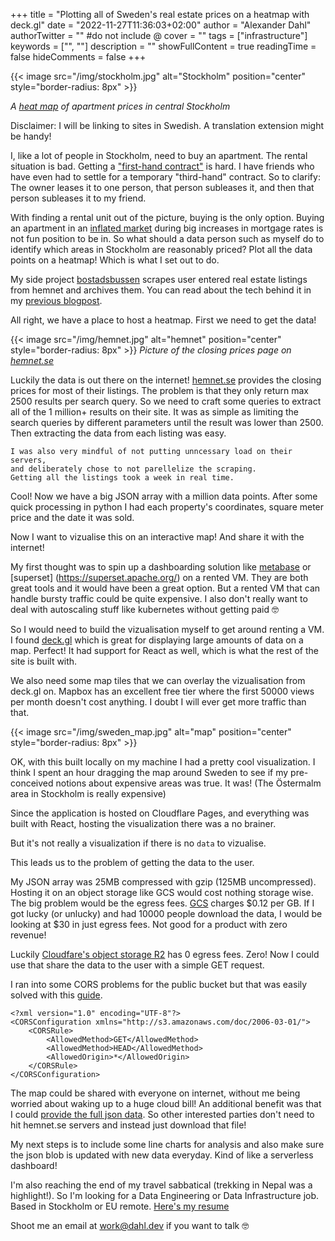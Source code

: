 +++
title = "Plotting all of Sweden's real estate prices on a heatmap with deck.gl"
date = "2022-11-27T11:36:03+02:00"
author = "Alexander Dahl"
authorTwitter = "" #do not include @
cover = ""
tags = ["infrastructure"]
keywords = ["", ""]
description = ""
showFullContent = true
readingTime = false
hideComments = false
+++

{{< image src="/img/stockholm.jpg" alt="Stockholm" position="center" style="border-radius: 8px" >}}

_A [heat map](https://bostadsbussen.se/sold/map) of apartment prices in central Stockholm_

Disclaimer: I will be linking to sites in Swedish. A translation extension might be handy!

I, like a lot of people in Stockholm, need to buy an apartment. The rental situation
is bad. Getting a ["first-hand contract"](http://www.findhousingsweden.com/first-hand-contract-forstahandskontrakt-or-hyresratt/) is hard.
I have friends who have even had to
settle for a temporary "third-hand" contract.
So to clarify: The owner leases it to one person, that person subleases it, and then that person subleases it to my friend.

With finding a rental unit out of the picture, buying is the only option.
Buying an apartment in an [inflated market](https://www.economist.com/finance-and-economics/2022/11/24/where-the-coming-housing-crunch-will-be-most-painful)
during big increases in mortgage rates is not fun position to be in.
So what should a data person such as myself do to identify which areas in Stockholm
are reasonably priced? Plot all the data points on a heatmap! Which is what I set out to do.

My side project [bostadsbussen](https://bostadsbussen.se) scrapes user entered
real estate listings from hemnet and archives them. You can read about the tech behind
it in my [previous blogpost](https://blog.dahl.dev/posts/stringing-together-several-free-tiers-to-host-an-application-with-zero-cost/).

All right, we have a place to host a heatmap. First we need to get the data!

{{< image src="/img/hemnet.jpg" alt="hemnet" position="center" style="border-radius: 8px" >}}
_Picture of the closing prices page on [hemnet.se](https://hemnet.se)_

Luckily the data is out there on the internet! [hemnet.se](https://www.hemnet.se/salda/bostader) provides
the closing prices for most of their listings. The problem is that they only return max 2500 results per search query.
So we need to craft some queries to extract all of the 1 million+ results on their site.
It was as simple as limiting the search queries by different parameters until the result
was lower than 2500. Then extracting the data from each listing was easy.

```
I was also very mindful of not putting unncessary load on their servers,
and deliberately chose to not parellelize the scraping.
Getting all the listings took a week in real time.
```

Cool! Now we have a big JSON array with a million data points.
After some quick processing in python I had each property's coordinates, square meter price and
the date it was sold.

Now I want to vizualise this on an interactive map! And share it with the internet!

My first thought was to spin up a dashboarding solution like [metabase](https://www.metabase.com/) or [superset]
(https://superset.apache.org/)
on a rented VM. They are both great tools and it would have been a great option.
But a rented VM that can handle bursty traffic could be quite expensive.
I also don't really want to deal with autoscaling stuff like kubernetes without getting paid 🤓

So I would need to build the vizualisation myself to get around renting a VM.
I found [deck.gl](https://deck.gl) which
is great for displaying large amounts of data on a map. Perfect! It had support
for React as well, which is what the rest of the site is built with.

We also need some map tiles that we can overlay the vizualisation from deck.gl on.
Mapbox has an excellent free tier where the first 50000 views per month doesn't
cost anything. I doubt I will ever get more traffic than that.

{{< image src="/img/sweden_map.jpg" alt="map" position="center" style="border-radius: 8px" >}}

OK, with this built locally on my machine I had a pretty cool visualization.
I think I spent an hour dragging the map around Sweden to see if my
pre-conceived notions about expensive areas was true. It was!
(The Östermalm area in Stockholm is really expensive)

Since the application is hosted on Cloudflare Pages, and everything was built
with React, hosting the visualization there was a no brainer.

But it's not really a visualization if there is no `data` to vizualise.

This leads us to the problem of getting the data to the user.

My JSON array was 25MB compressed with gzip (125MB uncompressed). Hosting it on
an object storage like GCS would cost nothing storage wise. The big problem
would be the egress fees. [GCS](https://cloud.google.com/storage/pricing#network-egress)
charges $0.12 per GB. If I got lucky (or unlucky) and had 10000 people download the data,
I would be looking at $30 in just egress fees. Not good for a product with zero revenue!

Luckily [Cloudfare's object storage R2](https://www.cloudflare.com/products/r2/) has 0 egress
fees. Zero! Now I could use that share the data to the user with a simple GET request.

I ran into some CORS problems for the public bucket
but that was easily solved with this [guide](https://kian.org.uk/configuring-cors-on-cloudflare-r2/).

```
<?xml version="1.0" encoding="UTF-8"?>
<CORSConfiguration xmlns="http://s3.amazonaws.com/doc/2006-03-01/">
    <CORSRule>
        <AllowedMethod>GET</AllowedMethod>
        <AllowedMethod>HEAD</AllowedMethod>
        <AllowedOrigin>*</AllowedOrigin>
    </CORSRule>
</CORSConfiguration>
```

The map could be shared with everyone on internet, without me being worried about waking up to
a huge cloud bill! An additional benefit was that I could [provide the full json data](https://bostadsbussen.se/sold/data).
So other interested parties don't need to hit hemnet.se servers and instead just download that file!

My next steps is to include some line charts for analysis and also make sure the json blob
is updated with new data everyday. Kind of like a serverless dashboard!

I'm also reaching the end of my travel sabbatical (trekking in Nepal was a highlight!).
So I'm looking for a Data Engineering or Data Infrastructure job. Based in Stockholm or EU remote.
[Here's my resume](https://dahl.dev/assets/Alexander_Dahl.pdf)

Shoot me an email at work@dahl.dev if you want to talk 🤓
